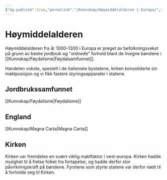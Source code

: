 ```yaml
---
{"dg-publish":true,"permalink":"/Kunnskap/Høymiddelalderen i Europa/","title":"Høymiddelalderen","tags":["historie"]}
---
```


# Høymiddelalderen
Høymiddelalderen fra år 1000–1300 i Europa er preget av befolkningsvekst på grunn av bedre jordbruk og "ordnede" forhold blant de livegne bøndene i [[Kunnskap/Føydalisme\|Føydalsamfunnet]].

Handelen vokste, spesielt i de italienske bystatene, kirken konsoliderte sin maktposisjon og vi fikk fastere styringsapparater i statene.

## Jordbrukssamfunnet
[[Kunnskap/Føydalisme\|Føydalisme]]

## England
[[Kunnskap/Magna Carta\|Magna Carta]]

## Kirken
Kirken var fremdeles en svært viktig maktfaktor i vest-europa. Kirken hadde mulighet til å frelse folket fra fortapelse, og hadde derfor stor påvirkningskraft på bøndene. Fyrstene som styrte statene var derfor nødt til å forholde seg til Kirken.
